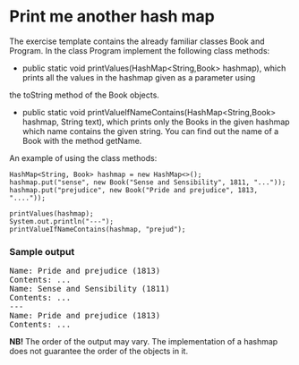 # Print me another hash map

The exercise template contains the already familiar classes Book and Program. In the class Program implement the following class methods:

- public static void printValues(HashMap<String,Book> hashmap), which prints all the values in the hashmap given as a 
parameter using

the toString method of the Book objects.

- public static void printValueIfNameContains(HashMap<String,Book> hashmap, String text), which prints only the Books 
in the given hashmap which name contains the given string. You can find out the name of a Book with the method getName.

An example of using the class methods:

```
HashMap<String, Book> hashmap = new HashMap<>();
hashmap.put("sense", new Book("Sense and Sensibility", 1811, "..."));
hashmap.put("prejudice", new Book("Pride and prejudice", 1813, "...."));

printValues(hashmap);
System.out.println("---");
printValueIfNameContains(hashmap, "prejud");
```

### Sample output

<pre>
Name: Pride and prejudice (1813)
Contents: ...
Name: Sense and Sensibility (1811)
Contents: ...
---
Name: Pride and prejudice (1813)
Contents: ...
</pre>

__NB!__ The order of the output may vary. The implementation of a hashmap does not guarantee the order of the objects 
in it.
